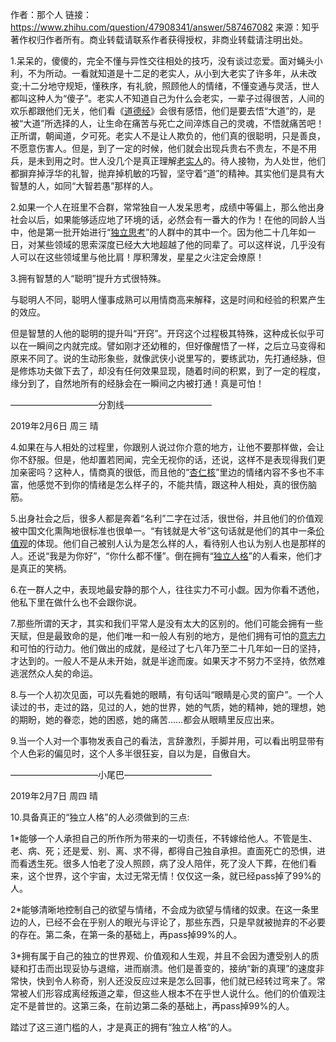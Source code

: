作者：那个人
链接：https://www.zhihu.com/question/47908341/answer/587467082
来源：知乎
著作权归作者所有。商业转载请联系作者获得授权，非商业转载请注明出处。



1.呆呆的，傻傻的，完全不懂与异性交往相处的技巧，没有谈过恋爱。面对蝇头小利，不为所动。一看就知道是十二足的老实人，从小到大老实了许多年，从未改变;十二分地守规矩，懂秩序，有礼貌，照顾他人的情绪，不懂变通与灵活，世人都叫这种人为“傻子”。老实人不知道自己为什么会老实，一辈子过得很苦，人间的欢乐都跟他们无关，他们看《[道德经](https://www.zhihu.com/search?q=道德经&search_source=Entity&hybrid_search_source=Entity&hybrid_search_extra={"sourceType"%3A"answer"%2C"sourceId"%3A587467082})》会很有感悟，他们是要去悟“大道”的，是被“大道”所选择的人，让生命在痛苦与死亡之间淬炼自己的灵魂，不悟就痛苦吧！正所谓，朝闻道，夕可死。老实人不是让人欺负的，他们真的很聪明，只是善良，不愿意伤害人。但是，到了一定的时候，他们就会出现兵贵右不贵左，不是不用兵，是未到用之时。世人没几个是真正理解[老实人](https://www.zhihu.com/search?q=老实人&search_source=Entity&hybrid_search_source=Entity&hybrid_search_extra={"sourceType"%3A"answer"%2C"sourceId"%3A587467082})的。待人接物，为人处世，他们都摒弃掉浮华的礼智，抛弃掉机敏的巧智，坚守着“道”的精神。其实他们是具有大智慧的人，如同“大智若愚”那样的人。

2.如果一个人在班里不合群，常常独自一人发呆思考，成绩中等偏上，那么他出身社会以后，如果能够适应地了环境的话，必然会有一番大的作为！在他的同龄人当中，他是第一批开始进行“[独立思考](https://www.zhihu.com/search?q=独立思考&search_source=Entity&hybrid_search_source=Entity&hybrid_search_extra={"sourceType"%3A"answer"%2C"sourceId"%3A587467082})”的人群中的其中一个。因为他二十几年如一日，对某些领域的思索深度已经大大地超越了他的同辈了。可以这样说，几乎没有人可以在这些领域里与他比肩！厚积薄发，星星之火注定会燎原！

3.拥有智慧的人“聪明”提升方式很特殊。

与聪明人不同，聪明人懂事成熟可以用情商高来解释，这是时间和经验的积累产生的效应。

但是智慧的人他的聪明的提升叫“开窍”。开窍这个过程极其特殊，这种成长似乎可以在一瞬间之内就完成。譬如刚才还幼稚的，但好像醒悟了一样，之后立马变得和原来不同了。说的生动形象些，就像武侠小说里写的，要练武功，先打通经脉，但是修炼功夫做下去了，却没有任何效果显现，随着时间的积累，到了一定的程度，缘分到了，自然地所有的经脉会在一瞬间之内被打通！真是可怕！



——————————分割线——————————



2019年2月6日  周三   晴

4.如果在与人相处的过程里，你跟别人说过你介意的地方，让他不要那样做，会让你不舒服。但是，他却置若罔闻，完全无视你的话，还说，这样不是表现得我们更加亲密吗？这种人，情商真的很低，而且他的“[杏仁核](https://www.zhihu.com/search?q=杏仁核&search_source=Entity&hybrid_search_source=Entity&hybrid_search_extra={"sourceType"%3A"answer"%2C"sourceId"%3A587467082})”里边的情绪内容不多也不丰富，他感觉不到你的情绪是怎么样子的，不能共情，跟这种人相处，真的很伤脑筋。

5.出身社会之后，很多人都是奔着“名利”二字在过活，很世俗，并且他们的价值观被中国文化熏陶地很标准也很单一。“有钱就是大爷”这句话就是他们的其中一条[价值观](https://www.zhihu.com/search?q=价值观&search_source=Entity&hybrid_search_source=Entity&hybrid_search_extra={"sourceType"%3A"answer"%2C"sourceId"%3A587467082})的体现。他们自己被别人认为是怎么样的人，看待别人也认为别人也是那样的人。还说“我是为你好”，“你什么都不懂”。倒在拥有“[独立人格](https://www.zhihu.com/search?q=独立人格&search_source=Entity&hybrid_search_source=Entity&hybrid_search_extra={"sourceType"%3A"answer"%2C"sourceId"%3A587467082})”的人看来，他们才是真正的笑柄。

6.在一群人之中，表现地最安静的那个人，往往实力不可小觑。因为你看不透他，他私下里在做什么也不会跟你说。

7.那些所谓的天才，其实和我们平常人是没有太大的区别的。他们可能会拥有一些天赋，但是最致命的是，他们唯一和一般人有别的地方，是他们拥有可怕的[意志力](https://www.zhihu.com/search?q=意志力&search_source=Entity&hybrid_search_source=Entity&hybrid_search_extra={"sourceType"%3A"answer"%2C"sourceId"%3A587467082})和可怕的行动力。他们做出的成就，是经过了七八年乃至二十几年如一日的坚持，才达到的。一般人不是从未开始，就是半途而废。如果天才不努力不坚持，依然难逃泯然众人矣的命运。

8.与一个人初次见面，可以先看她的眼睛，有句话叫“眼睛是心灵的窗户”。一个人读过的书，走过的路，见过的人，她的世界，她的气质，她的精神，她的理想，她的期盼，她的眷恋，她的困惑，她的痛苦……都会从眼睛里反应出来。

9.当一个人对一个事物发表自己的看法，言辞激烈，手脚并用，可以看出明显带有个人色彩的偏见时，这个人多半很狂妄，自以为是，自傲自大。





——————————小尾巴——————————



2019年2月7日  周四  晴



10.具备真正的“独立人格”的人必须做到的三点:

​     1*能够一个人承担自己的所作所为带来的一切责任，不转嫁给他人。不管是生、老、病、死；还是爱、别、离、求不得，都得自己独自承担。直面死亡的恐惧，进而看透生死。很多人怕老了没人照顾，病了没人陪伴，死了没人下葬，在他们看来，这个世界，这个宇宙，太过无常无情！仅仅这一条，就已经pass掉了99%的人。

​     2*能够清晰地控制自己的欲望与情绪，不会成为欲望与情绪的奴隶。在这一条里边的人，已经不会在乎别人的眼光与评论了，那些东西，只是早就被抛弃的不必要的存在。第二条，在第一条的基础上，再pass掉99%的人。

​     3*拥有属于自己的独立的世界观、价值观和人生观，并且不会因为遭受别人的质疑和打击而出现妥协与退缩，进而崩溃。他们是善变的，接纳“新的真理”的速度非常快，快到令人称奇，别人还没反应过来是怎么回事，他们就已经转过弯来了。常常被人们形容成离经叛道之辈，但这些人根本不在乎世人说什么。他们的价值观注定不是普世的。这第三条，在前边第二条的基础上，再pass掉99%的人。

踏过了这三道门槛的人，才是真正的拥有“独立人格”的人。